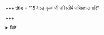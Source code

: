 +++
title = "15 वेदङ् कृत्वाग्नीन्परिस्तीर्य पाणिप्रक्षालनादि"

+++

<details><summary>थिते</summary>

वेदं कृत्वाग्नीन्परिस्तीर्य पाणिप्रक्षालनादि कर्म प्रतिपद्यते । यथार्थं पात्राणि प्रयुनक्ति १५
</details>
